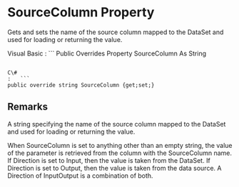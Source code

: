 <!-- loio3c1bcac36c5f1014b309a78b79014401 -->

# SourceColumn Property

Gets and sets the name of the source column mapped to the DataSet and used for loading or returning the value.



Visual Basic
:   ```
Public Overrides Property SourceColumn As String
```

C\#
:   ```
public override string SourceColumn {get;set;}
```



## Remarks

A string specifying the name of the source column mapped to the DataSet and used for loading or returning the value.

When SourceColumn is set to anything other than an empty string, the value of the parameter is retrieved from the column with the SourceColumn name. If Direction is set to Input, then the value is taken from the DataSet. If Direction is set to Output, then the value is taken from the data source. A Direction of InputOutput is a combination of both.

